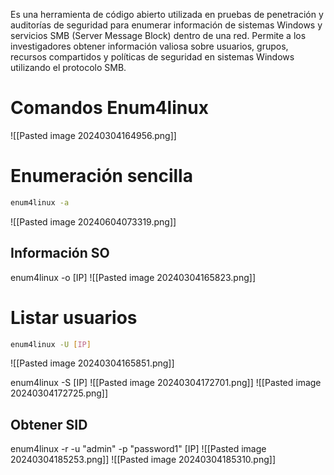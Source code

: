Es una herramienta de código abierto utilizada en pruebas de penetración y auditorías de seguridad para enumerar información de sistemas Windows y servicios SMB (Server Message Block) dentro de una red. Permite a los investigadores obtener información valiosa sobre usuarios, grupos, recursos compartidos y políticas de seguridad en sistemas Windows utilizando el protocolo SMB.

# Comandos Enum4linux
![[Pasted image 20240304164956.png]]

# Enumeración sencilla
```Bash
enum4linux -a
```
![[Pasted image 20240604073319.png]]

## Información SO
enum4linux -o [IP]
![[Pasted image 20240304165823.png]]

# Listar usuarios
```Bash
enum4linux -U [IP]
```
![[Pasted image 20240304165851.png]]

enum4linux -S [IP]
![[Pasted image 20240304172701.png]]
![[Pasted image 20240304172725.png]]

## Obtener SID
enum4linux -r -u "admin" -p "password1" [IP]
![[Pasted image 20240304185253.png]]
![[Pasted image 20240304185310.png]]